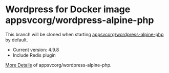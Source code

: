 # Wordpress for Docker image appsvcorg/wordpress-alpine-php

This branch will be cloned when starting [appsvcorg/wordpress-alpine-php](https://hub.docker.com/r/appsvcorg/wordpress-alpine-php/) by default.

- Current version: 4.9.8
- Include Redis plugin

[More Details](https://hub.docker.com/r/appsvcorg/wordpress-alpine-php/) of appsvcorg/wordpress-alpine-php.